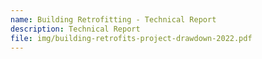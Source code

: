 ```yaml
---
name: Building Retrofitting - Technical Report
description: Technical Report
file: img/building-retrofits-project-drawdown-2022.pdf
---
```

